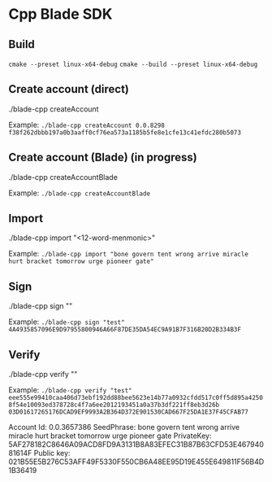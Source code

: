 # Cpp Blade SDK

## Build

`cmake --preset linux-x64-debug`
`cmake --build --preset linux-x64-debug`

## Create account (direct)

./blade-cpp createAccount <operatorAccountId> <operatorPrivateKey ED25519>

Example: `./blade-cpp createAccount 0.0.8298 f38f262dbbb197a0b3aaff0cf76ea573a1185b5fe8e1cfe13c41efdc280b5073`


## Create account (Blade) (in progress)

./blade-cpp createAccountBlade 

Example: `./blade-cpp createAccountBlade`

## Import

./blade-cpp import "<12-word-menmonic>" 

Example: `./blade-cpp import "bone govern tent wrong arrive miracle hurt bracket tomorrow urge pioneer gate"`

## Sign

./blade-cpp sign "<message>" <privateKey ECDSA>

Example: `./blade-cpp sign "test" 4A4935857096E9D97955800946A66F87DE35DA54EC9A91B7F316B20D2B334B3F`

## Verify

./blade-cpp verify "<message>" <signature hex> <public key>

Example: `./blade-cpp verify "test" eee555e99410caa406d73ebf192dd88bee5623e14b77a0932cfdd517c0ff5d895a42508f54e10093ed378728c4f7a6ee2012193451a0a37b3df221ff8eb3d26b 03D01617265176DCAD9EF9993A2B364D372E901530CAD667F25DA1E37F45CFAB77`



Account Id: 0.0.3657386
SeedPhrase: bone govern tent wrong arrive miracle hurt bracket tomorrow urge pioneer gate
PrivateKey: 5AF278182C8646A09ACD8FD9A3131B8A83EFEC31B87B63CFD53E46794081614F
Public key: 021B55E5B276C53AFF49F5330F550CB6A48EE95D19E455E649811F56B4D1B36419